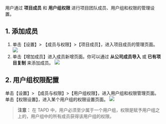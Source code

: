 用户通过 **项目成员** 和 **用户组权限** 进行项目团队成员、用户组和权限的管理设置。

## 1. 添加成员
1. 单击【设置】> 【成员与权限】>【项目成员】，进入项目成员的管理页面。
![](//mc.qcloudimg.com/static/img/cb303a3ab4c2334e2598deebae5b52c4/image.png)
2. 单击【增加成员】进入成员新增页面。你可以通过 **从公司成员导入** 或 **已有项目复制** 来添加成员。
![](//mc.qcloudimg.com/static/img/3b864f6510b1058d61b71e208ad4ce86/image.jpg)
## 2. 用户组权限配置
单击【设置】> 【成员与权限】>【用户组权限】，进入用户组和权限管理页面。 单击【权限设置】，进入某个用户组的权限设置页面。
![](//mc.qcloudimg.com/static/img/3d6a23f7a28ca21da2ef317b2368b453/image.png)
>**注意：**
>在 TAPD 中，用户必须至少属于一个用户组，权限是赋予用户组之上的，用户组中的所有成员获得该用户组的权限。